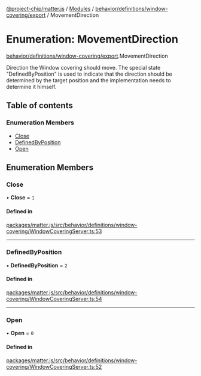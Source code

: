 [@project-chip/matter.js](../README.md) / [Modules](../modules.md) / [behavior/definitions/window-covering/export](../modules/behavior_definitions_window_covering_export.md) / MovementDirection

# Enumeration: MovementDirection

[behavior/definitions/window-covering/export](../modules/behavior_definitions_window_covering_export.md).MovementDirection

Direction the Window covering should move.
The special state "DefinedByPosition" is used to indicate that the direction should be determined by the target
position and the implementation needs to determine it himself.

## Table of contents

### Enumeration Members

- [Close](behavior_definitions_window_covering_export.MovementDirection.md#close)
- [DefinedByPosition](behavior_definitions_window_covering_export.MovementDirection.md#definedbyposition)
- [Open](behavior_definitions_window_covering_export.MovementDirection.md#open)

## Enumeration Members

### Close

• **Close** = ``1``

#### Defined in

[packages/matter.js/src/behavior/definitions/window-covering/WindowCoveringServer.ts:53](https://github.com/project-chip/matter.js/blob/904d0c9b952b91f28a21803759c5e5c66ee4d272/packages/matter.js/src/behavior/definitions/window-covering/WindowCoveringServer.ts#L53)

___

### DefinedByPosition

• **DefinedByPosition** = ``2``

#### Defined in

[packages/matter.js/src/behavior/definitions/window-covering/WindowCoveringServer.ts:54](https://github.com/project-chip/matter.js/blob/904d0c9b952b91f28a21803759c5e5c66ee4d272/packages/matter.js/src/behavior/definitions/window-covering/WindowCoveringServer.ts#L54)

___

### Open

• **Open** = ``0``

#### Defined in

[packages/matter.js/src/behavior/definitions/window-covering/WindowCoveringServer.ts:52](https://github.com/project-chip/matter.js/blob/904d0c9b952b91f28a21803759c5e5c66ee4d272/packages/matter.js/src/behavior/definitions/window-covering/WindowCoveringServer.ts#L52)
